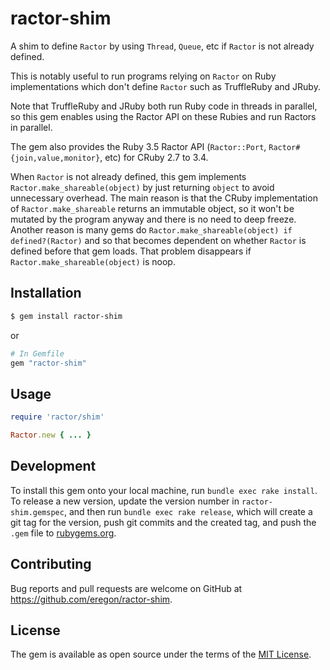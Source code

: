 # ractor-shim

A shim to define `Ractor` by using `Thread`, `Queue`, etc if `Ractor` is not already defined.

This is notably useful to run programs relying on `Ractor` on Ruby implementations which don't define `Ractor` such as TruffleRuby and JRuby.

Note that TruffleRuby and JRuby both run Ruby code in threads in parallel, so this gem enables using the Ractor API on these Rubies and run Ractors in parallel.

The gem also provides the Ruby 3.5 Ractor API  (`Ractor::Port`, `Ractor#{join,value,monitor}`, etc) for CRuby 2.7 to 3.4.

When `Ractor` is not already defined, this gem implements `Ractor.make_shareable(object)` by just returning `object` to avoid unnecessary overhead.
The main reason is that the CRuby implementation of `Ractor.make_shareable` returns an immutable object, so it won't be mutated by the program anyway and there is no need to deep freeze.
Another reason is many gems do `Ractor.make_shareable(object) if defined?(Ractor)` and so that becomes dependent on whether `Ractor` is defined before that gem loads. That problem disappears if `Ractor.make_shareable(object)` is noop.

## Installation

```bash
$ gem install ractor-shim
```
or
```ruby
# In Gemfile
gem "ractor-shim"
```

## Usage

```ruby
require 'ractor/shim'

Ractor.new { ... }
```

## Development

To install this gem onto your local machine, run `bundle exec rake install`. To release a new version, update the version number in `ractor-shim.gemspec`, and then run `bundle exec rake release`, which will create a git tag for the version, push git commits and the created tag, and push the `.gem` file to [rubygems.org](https://rubygems.org).

## Contributing

Bug reports and pull requests are welcome on GitHub at https://github.com/eregon/ractor-shim.

## License

The gem is available as open source under the terms of the [MIT License](https://opensource.org/licenses/MIT).
